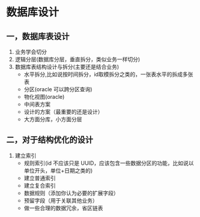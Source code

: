 # 数据库设计

## 一，数据库表设计

1. 业务学会切分 
2. 逻辑分层(数据库分层，垂直拆分，类似业务一样切分)
3. 数据库表结构设计与拆分(主要还是结合业务)
    * 水平拆分,比如说按时间拆分，id取模拆分之类的，一张表水平的拆成多张表
    * 分区(oracle 可以跨分区查询)
    * 物化视图(oracle)
    * 中间表方案
    * 设计的方案（最重要的还是设计）
    * 大方面分库，小方面分层


## 二，对于结构优化的设计
1. 建立索引
    * 规则索引(id 不应该只是 UUID，应该包含一些数据分区的功能，比如说以单位开头，单位+日期之类的)
    * 建立普通索引
    * 建立复合索引
    * 数据规则（添加你认为必要的扩展字段）
    * 预留字段（用于关联其他业务）
    * 做一些合理的数据冗余，省区链表